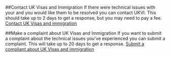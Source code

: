 ##Contact UK Visas and Immigration 
If there were technical issues with your and you would like them to be resolved you can contact UKVI. This should take up to 2 days to get a response, but you may need to pay a fee.
[Contact UK Visas and immigration](https://www.gov.uk/contact-ukvi-inside-outside-uk) 


##Make a complaint about UK Visas and Immigration 
If you want to submit a complaint about the technical issues you've experienced you can submit a complaint. This will take up to 20 days to get a response.
[Submit a compliant about UK Visas and immigration](https://www.gov.uk/contact-ukvi-inside-outside-uk)